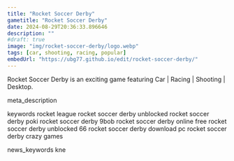 ```yaml
---
title: "Rocket Soccer Derby"
gametitle: "Rocket Soccer Derby"
date: 2024-08-29T20:36:33.896646
description: ""
#draft: true
image: "img/rocket-soccer-derby/logo.webp"
tags: [car, shooting, racing, popular]
embedUrl: "https://ubg77.github.io/edit/rocket-soccer-derby/"
---
```


Rocket Soccer Derby is an exciting game featuring Car | Racing | Shooting | Desktop.

meta_description



keywords
rocket league rocket soccer derby unblocked rocket soccer derby poki rocket soccer derby 9bob rocket soccer derby online free rocket soccer derby unblocked 66 rocket soccer derby download pc rocket soccer derby crazy games


news_keywords
kne
